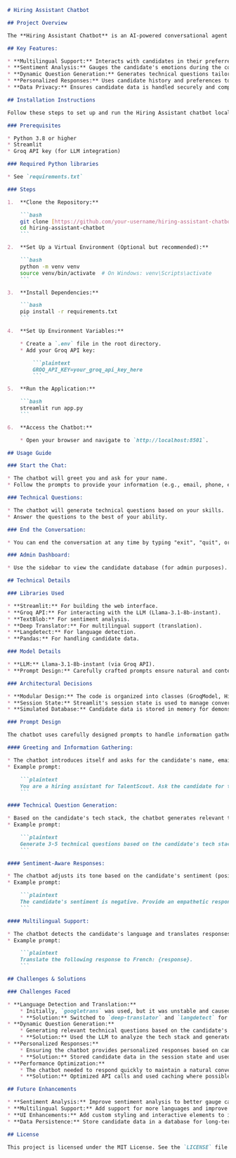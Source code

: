 ```markdown
# Hiring Assistant Chatbot

## Project Overview

The **Hiring Assistant Chatbot** is an AI-powered conversational agent designed to assist candidates in exploring job opportunities at TalentScout, a recruitment agency specializing in technology placements. The chatbot engages candidates in a natural conversation, gathers their information (e.g., name, email, experience, tech stack), and assesses their technical skills through dynamically generated questions. It also provides personalized responses based on the candidate's inputs and preferences.

## Key Features:

* **Multilingual Support:** Interacts with candidates in their preferred language using translation and language detection.
* **Sentiment Analysis:** Gauges the candidate's emotions during the conversation and adjusts responses accordingly.
* **Dynamic Question Generation:** Generates technical questions tailored to the candidate's skills and experience.
* **Personalized Responses:** Uses candidate history and preferences to provide tailored and engaging interactions.
* **Data Privacy:** Ensures candidate data is handled securely and complies with data privacy standards.

## Installation Instructions

Follow these steps to set up and run the Hiring Assistant chatbot locally.

### Prerequisites

* Python 3.8 or higher
* Streamlit
* Groq API key (for LLM integration)

### Required Python libraries

* See `requirements.txt`

### Steps

1.  **Clone the Repository:**

    ```bash
    git clone [https://github.com/your-username/hiring-assistant-chatbot.git](https://www.google.com/search?q=https://github.com/your-username/hiring-assistant-chatbot.git)
    cd hiring-assistant-chatbot
    ```

2.  **Set Up a Virtual Environment (Optional but recommended):**

    ```bash
    python -m venv venv
    source venv/bin/activate  # On Windows: venv\Scripts\activate
    ```

3.  **Install Dependencies:**

    ```bash
    pip install -r requirements.txt
    ```

4.  **Set Up Environment Variables:**

    * Create a `.env` file in the root directory.
    * Add your Groq API key:

        ```plaintext
        GROQ_API_KEY=your_groq_api_key_here
        ```

5.  **Run the Application:**

    ```bash
    streamlit run app.py
    ```

6.  **Access the Chatbot:**

    * Open your browser and navigate to `http://localhost:8501`.

## Usage Guide

### Start the Chat:

* The chatbot will greet you and ask for your name.
* Follow the prompts to provide your information (e.g., email, phone, experience, tech stack).

### Technical Questions:

* The chatbot will generate technical questions based on your skills.
* Answer the questions to the best of your ability.

### End the Conversation:

* You can end the conversation at any time by typing "exit", "quit", or "bye".

### Admin Dashboard:

* Use the sidebar to view the candidate database (for admin purposes).

## Technical Details

### Libraries Used

* **Streamlit:** For building the web interface.
* **Groq API:** For interacting with the LLM (Llama-3.1-8b-instant).
* **TextBlob:** For sentiment analysis.
* **Deep Translator:** For multilingual support (translation).
* **Langdetect:** For language detection.
* **Pandas:** For handling candidate data.

### Model Details

* **LLM:** Llama-3.1-8b-instant (via Groq API).
* **Prompt Design:** Carefully crafted prompts ensure natural and context-aware conversations.

### Architectural Decisions

* **Modular Design:** The code is organized into classes (GroqModel, HiringAssistant) for better maintainability.
* **Session State:** Streamlit's session state is used to manage conversation history and candidate data.
* **Simulated Database:** Candidate data is stored in memory for demonstration purposes.

### Prompt Design

The chatbot uses carefully designed prompts to handle information gathering, technical question generation, and personalized responses. Here’s how prompts are crafted:

#### Greeting and Information Gathering:

* The chatbot introduces itself and asks for the candidate's name, email, phone, experience, and tech stack.
* Example prompt:

    ```plaintext
    You are a hiring assistant for TalentScout. Ask the candidate for their name and email address.
    ```

#### Technical Question Generation:

* Based on the candidate's tech stack, the chatbot generates relevant technical questions.
* Example prompt:

    ```plaintext
    Generate 3-5 technical questions based on the candidate's tech stack: {tech_stack}.
    ```

#### Sentiment-Aware Responses:

* The chatbot adjusts its tone based on the candidate's sentiment (positive, negative, or neutral).
* Example prompt:

    ```plaintext
    The candidate's sentiment is negative. Provide an empathetic response.
    ```

#### Multilingual Support:

* The chatbot detects the candidate's language and translates responses accordingly.
* Example prompt:

    ```plaintext
    Translate the following response to French: {response}.
    ```

## Challenges & Solutions

### Challenges Faced

* **Language Detection and Translation:**
    * Initially, `googletrans` was used, but it was unstable and caused errors.
    * **Solution:** Switched to `deep-translator` and `langdetect` for reliable language detection and translation.
* **Dynamic Question Generation:**
    * Generating relevant technical questions based on the candidate's tech stack was challenging.
    * **Solution:** Used the LLM to analyze the tech stack and generate tailored questions.
* **Personalized Responses:**
    * Ensuring the chatbot provides personalized responses based on candidate history was complex.
    * **Solution:** Stored candidate data in the session state and used it to tailor responses.
* **Performance Optimization:**
    * The chatbot needed to respond quickly to maintain a natural conversation flow.
    * **Solution:** Optimized API calls and used caching where possible.

## Future Enhancements

* **Sentiment Analysis:** Improve sentiment analysis to better gauge candidate emotions.
* **Multilingual Support:** Add support for more languages and improve translation accuracy.
* **UI Enhancements:** Add custom styling and interactive elements to improve the user experience.
* **Data Persistence:** Store candidate data in a database for long-term use.

## License

This project is licensed under the MIT License. See the `LICENSE` file for details.
```
